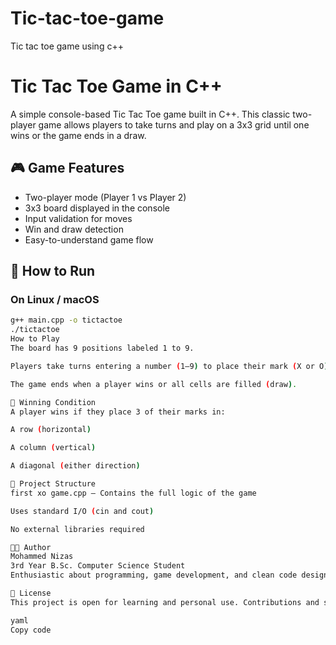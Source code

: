 # Tic-tac-toe-game
Tic tac toe game using c++
# Tic Tac Toe Game in C++

A simple console-based Tic Tac Toe game built in C++. This classic two-player game allows players to take turns and play on a 3x3 grid until one wins or the game ends in a draw.

## 🎮 Game Features

- Two-player mode (Player 1 vs Player 2)
- 3x3 board displayed in the console
- Input validation for moves
- Win and draw detection
- Easy-to-understand game flow

## 🚀 How to Run

### On Linux / macOS
```bash
g++ main.cpp -o tictactoe
./tictactoe
How to Play
The board has 9 positions labeled 1 to 9.

Players take turns entering a number (1–9) to place their mark (X or O).

The game ends when a player wins or all cells are filled (draw).

🎯 Winning Condition
A player wins if they place 3 of their marks in:

A row (horizontal)

A column (vertical)

A diagonal (either direction)

📁 Project Structure
first xo game.cpp – Contains the full logic of the game

Uses standard I/O (cin and cout)

No external libraries required

👨‍💻 Author
Mohammed Nizas
3rd Year B.Sc. Computer Science Student
Enthusiastic about programming, game development, and clean code design.

📜 License
This project is open for learning and personal use. Contributions and suggestions are welcome!

yaml
Copy code

